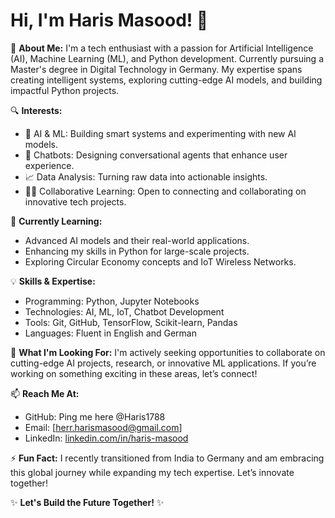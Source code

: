 # Hi, I'm Haris Masood! 👋

🚀 **About Me:**
I'm a tech enthusiast with a passion for Artificial Intelligence (AI), Machine Learning (ML), and Python development. 
Currently pursuing a Master's degree in Digital Technology in Germany.
My expertise spans creating intelligent systems, exploring cutting-edge AI models, and building impactful Python projects.

🔍 **Interests:**
- 🌟 AI & ML: Building smart systems and experimenting with new AI models.
- 🤖 Chatbots: Designing conversational agents that enhance user experience.
- 📈 Data Analysis: Turning raw data into actionable insights.
- 🧑‍💻 Collaborative Learning: Open to connecting and collaborating on innovative tech projects.

🌱 **Currently Learning:**
- Advanced AI models and their real-world applications.
- Enhancing my skills in Python for large-scale projects.
- Exploring Circular Economy concepts and IoT Wireless Networks.

💡 **Skills & Expertise:**
- Programming: Python, Jupyter Notebooks
- Technologies: AI, ML, IoT, Chatbot Development
- Tools: Git, GitHub, TensorFlow, Scikit-learn, Pandas
- Languages: Fluent in English and German

💞️ **What I'm Looking For:**
I'm actively seeking opportunities to collaborate on cutting-edge AI projects, research, or innovative ML applications.
If you’re working on something exciting in these areas, let’s connect!

📫 **Reach Me At:**
- GitHub: Ping me here @Haris1788
- Email: [herr.harismasood@gmail.com]
- LinkedIn: [linkedin.com/in/haris-masood](https://linkedin.com/in/haris-masood)

⚡ **Fun Fact:**
I recently transitioned from India to Germany and am embracing this global journey while expanding my tech expertise. Let’s innovate together!

✨ **Let's Build the Future Together!** ✨
